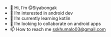 - 👋 Hi, I’m @Siyabongak
- 👀 I’m interested in android dev
- 🌱 I’m currently learning kotlin
- 💞️ I’m looking to collaborate on android apps
- 📫 How to reach me sskhumalo03@gmail.com

<!---
Siyabongak/Siyabongak is a ✨ special ✨ repository because its `README.md` (this file) appears on your GitHub profile.
You can click the Preview link to take a look at your changes.
--->

